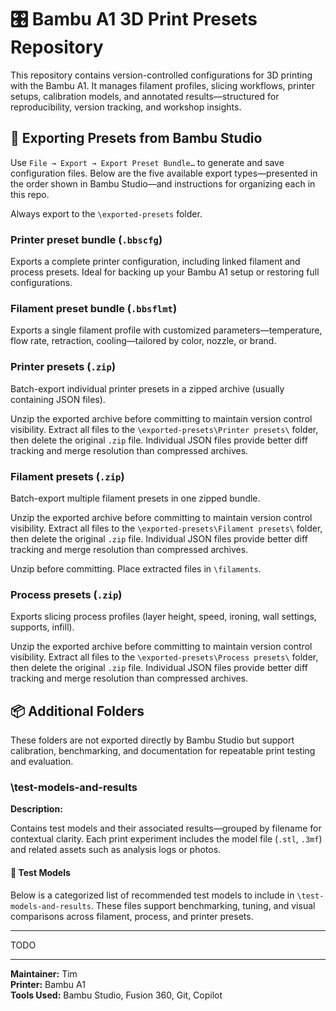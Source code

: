 # 🎛️ Bambu A1 3D Print Presets Repository

This repository contains version-controlled configurations for 3D printing with the Bambu A1. It manages filament profiles, slicing workflows, printer setups, calibration models, and annotated results—structured for reproducibility, version tracking, and workshop insights.

## 🔄 Exporting Presets from Bambu Studio

Use `File → Export → Export Preset Bundle…` to generate and save configuration files. Below are the five available export types—presented in the order shown in Bambu Studio—and instructions for organizing each in this repo.

Always export to the `\exported-presets` folder.

### Printer preset bundle (`.bbscfg`)

Exports a complete printer configuration, including linked filament and process presets. Ideal for backing up your Bambu A1 setup or restoring full configurations.

### Filament preset bundle (`.bbsflmt`)

Exports a single filament profile with customized parameters—temperature, flow rate, retraction, cooling—tailored by color, nozzle, or brand.

### Printer presets (`.zip`)

Batch-export individual printer presets in a zipped archive (usually containing JSON files).

Unzip the exported archive before committing to maintain version control visibility. Extract all files to the `\exported-presets\Printer presets\` folder, then delete the original `.zip` file. Individual JSON files provide better diff tracking and merge resolution than compressed archives.

### Filament presets (`.zip`)

Batch-export multiple filament presets in one zipped bundle.

Unzip the exported archive before committing to maintain version control visibility. Extract all files to the `\exported-presets\Filament presets\` folder, then delete the original `.zip` file. Individual JSON files provide better diff tracking and merge resolution than compressed archives.

Unzip before committing. Place extracted files in `\filaments`.

### Process presets (`.zip`)

Exports slicing process profiles (layer height, speed, ironing, wall settings, supports, infill).

Unzip the exported archive before committing to maintain version control visibility. Extract all files to the `\exported-presets\Process presets\` folder, then delete the original `.zip` file. Individual JSON files provide better diff tracking and merge resolution than compressed archives.

## 📦 Additional Folders

These folders are not exported directly by Bambu Studio but support calibration, benchmarking, and documentation for repeatable print testing and evaluation.

### \test-models-and-results

**Description:**  

Contains test models and their associated results—grouped by filename for contextual clarity. Each print experiment includes the model file (`.stl`, `.3mf`) and related assets such as analysis logs or photos.

#### 🧪 Test Models

Below is a categorized list of recommended test models to include in `\test-models-and-results`. These files support benchmarking, tuning, and visual comparisons across filament, process, and printer presets.

---

TODO

---

**Maintainer:** Tim  
**Printer:** Bambu A1  
**Tools Used:** Bambu Studio, Fusion 360, Git, Copilot